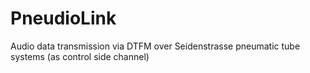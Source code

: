 PneudioLink
===========

Audio data transmission via DTFM over Seidenstrasse pneumatic tube systems (as control side channel)
